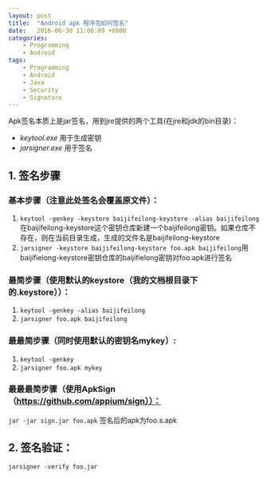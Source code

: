 ```yaml
---
layout: post
title:  "Android apk 程序包如何签名"
date:   2016-06-30 11:06:09 +0800
categories:
    - Programming
    - Android
tags:
    - Programming
    - Android
    - Java
    - Security
    - Signature
---
```


Apk签名本质上是jar签名，用到jre提供的两个工具(在jre和jdk的bin目录)：

- *keytool.exe* 用于生成密钥
- *jarsigner.exe* 用于签名

<!-- more -->

## 1. 签名步骤

### 基本步骤（注意此处签名会覆盖原文件）：

1. `keytool -genkey -keystore baijifeilong-keystore -alias baijifeilong` 在baijifeilong-keystore这个密钥仓库新建一个baijifeilong密钥。如果仓库不存在，则在当前目录生成，生成的文件名是baijifeilong-keystore
2. `jarsigner -keystore baijifeilong-keystore foo.apk baijifeilong`用baijifielong-keystore密钥仓库的baijifielong密钥对foo.apk进行签名

### 最简步骤（使用默认的keystore（我的文档根目录下的.keystore））：

1. `keytool -genkey -alias baijifeilong`
2. `jarsigner foo.apk baijifeilong`

### 最最简步骤（同时使用默认的密钥名mykey）:

1. `keytool -genkey`
2. `jarsigner foo.apk mykey`

### 最最最简步骤（使用ApkSign（https://github.com/appium/sign））：

`jar -jar sign.jar foo.apk` 签名后的apk为foo.s.apk

## 2. 签名验证：

`jarsigner -verify foo.jar`
